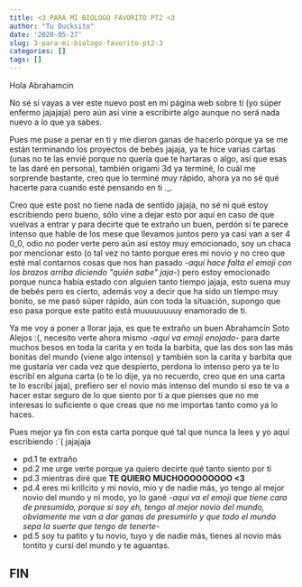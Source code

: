 ```yaml
---
title: <3 PARA MI BIOLOGO FAVORITO PT2 <3
author: "Tu Ducksito"
date: '2020-05-27'
slug: 3-para-mi-biologo-favorito-pt2-3
categories: []
tags: []
---
```

Hola Abrahamcín

No sé si vayas a ver este nuevo post en mi página web sobre ti (yo súper enfermo jajajaja) pero aún así vine a escribirte algo aunque no será nada nuevo a lo que ya sabes.

Pues me puse a penar en ti y me dieron ganas de hacerlo porque ya se me están terminando los proyectos de bebés jajaja, ya te hice varias cartas (unas no te las envié porque no quería que te hartaras o algo, así que esas te las daré en persona), también origami 3d ya terminé, lo cuál me sorprende bastante, creo que lo terminé muy rápido, ahora ya no sé qué hacerte para cuando esté pensando en ti ._.

Creo que este post no tiene nada de sentido jajaja, no sé ni qué estoy escribiendo pero bueno, sólo vine a dejar esto por aquí en caso de que vuelvas a entrar y para decirte que te extraño un buen, perdón si te parece intenso que hable de los mese que llevamos juntos pero ya casi van a ser 4 0_0, odio no poder verte pero aún así estoy muy emocionado, soy un chaca por mencionar esto (o tal vez no tanto porque eres mi novio y no creo que esté mal contarnos cosas que nos han pasado _-aquí hace falta el emoji con los brazos arriba diciendo "quién sabe" jaja-_) pero estoy emocionado porque nunca había estado con alguien tanto tiempo jajaja, esto suena muy de bebés pero es cierto, además voy a decir que ha sido un tiempo muy bonito, se me pasó súper rápido, aún con toda la situación, supongo que eso pasa porque este patito está muuuuuuuuy enamorado de ti.

Ya me voy a poner a llorar jaja, es que te extraño un buen Abrahamcín Soto Alejos :(, necesito verte ahora mismo _-aquí va emoji enojado-_ para darte muchos besos en toda la carita y en toda la barbita, que las dos son las más bonitas del mundo (viene algo intenso) y también son la carita y barbita que me gustaría ver cada vez que despierto, perdona lo intenso pero ya te lo escribí en alguna carta (o te lo dije, ya no recuerdo, creo que en una carta te lo escribí jaja), prefiero ser el novio más intenso del mundo si eso te va a hacer estar seguro de lo que siento por ti a que pienses que no me interesas lo suficiente o que creas que no me importas tanto como ya lo haces.

Pues mejor ya fin con esta carta porque qué tal que nunca la lees y yo aquí escribiendo :´(  jajajaja

* pd.1 te extraño 
* pd.2 me urge verte porque ya quiero decirte qué tanto siento por ti
* pd.3 mientras diré que **TE QUIERO MUCHOOOOOOOOO <3**
* pd.4 eres mi krillcito y mi novio, mío y de nadie más, yo tengo al mejor novio del mundo y ni modo, yo lo gané _-aquí va el emoji que tiene cara de presumido, porque sí soy eh, tengo al mejor novio del mundo, obviamente me van a dar ganas de presumirlo y que todo el mundo sepa la suerte que tengo de tenerte-_
* pd.5 soy tu patito y tu novio, tuyo y de nadie más, tienes al novio más tontito y cursi del mundo y te aguantas.


## FIN


